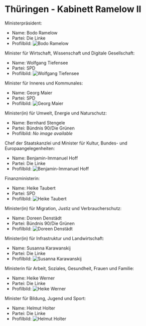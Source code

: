 # Thüringen - Kabinett Ramelow II

Ministerpräsident:
* Name: Bodo Ramelow
* Partei: Die Linke
* Profilbild: ![Bodo Ramelow](https://upload.wikimedia.org/wikipedia/commons/thumb/f/ff/2019-10-27_Wahlabend_Th%C3%BCringen_by_Sandro_Halank%E2%80%9357.jpg/400px-2019-10-27_Wahlabend_Th%C3%BCringen_by_Sandro_Halank%E2%80%9357.jpg)

Minister für Wirtschaft, Wissenschaft und Digitale Gesellschaft:
* Name: Wolfgang Tiefensee
* Partei: SPD
* Profilbild: ![Wolfgang Tiefensee](https://upload.wikimedia.org/wikipedia/commons/thumb/6/6c/2019-10-27_Wahlabend_Th%C3%BCringen_by_Sandro_Halank%E2%80%9364.jpg/400px-2019-10-27_Wahlabend_Th%C3%BCringen_by_Sandro_Halank%E2%80%9364.jpg)

Minister für Inneres und Kommunales:
* Name: Georg Maier
* Partei: SPD
* Profilbild: ![Georg Maier](https://upload.wikimedia.org/wikipedia/commons/thumb/6/66/2020-03-04_Th%C3%BCringer_Landtag%2C_erneute_Wahl_des_Ministerpr%C3%A4sidenten_1DX_2752_by_Stepro.jpg/400px-2020-03-04_Th%C3%BCringer_Landtag%2C_erneute_Wahl_des_Ministerpr%C3%A4sidenten_1DX_2752_by_Stepro.jpg)

Minister(in) für Umwelt, Energie und Naturschutz:
* Name: Bernhard Stengele
* Partei: Bündnis 90/Die Grünen
* Profilbild: *No image available*

Chef der Staatskanzlei und Minister für Kultur, Bundes- und Europaangelegenheiten:
* Name: Benjamin-Immanuel Hoff
* Partei: Die Linke
* Profilbild: ![Benjamin-Immanuel Hoff](https://upload.wikimedia.org/wikipedia/commons/thumb/7/7e/2017-08-30_Benjamin-Immanuel_Hoff_by_Olaf_Kosinsky-1.jpg/400px-2017-08-30_Benjamin-Immanuel_Hoff_by_Olaf_Kosinsky-1.jpg)

Finanzministerin:
* Name: Heike Taubert
* Partei: SPD
* Profilbild: ![Heike Taubert](https://upload.wikimedia.org/wikipedia/commons/thumb/9/90/Landtagsprojekt_Th%C3%BCringen_2016_Heike_Taubert_IMG_9920_LR10_by_Stepro.jpg/400px-Landtagsprojekt_Th%C3%BCringen_2016_Heike_Taubert_IMG_9920_LR10_by_Stepro.jpg)

Minister(in) für Migration, Justiz und Verbraucherschutz:
* Name: Doreen Denstädt
* Partei: Bündnis 90/Die Grünen
* Profilbild: ![Doreen Denstädt](https://upload.wikimedia.org/wikipedia/commons/thumb/6/6c/2023-02-19_BMW_IBU_World_Championships_Biathlon_Oberhof_2023_%E2%80%93_Men_15_km_Mass_Start_by_Sandro_Halank%E2%80%93039.jpg/400px-2023-02-19_BMW_IBU_World_Championships_Biathlon_Oberhof_2023_%E2%80%93_Men_15_km_Mass_Start_by_Sandro_Halank%E2%80%93039.jpg)

Minister(in) für Infrastruktur und Landwirtschaft:
* Name: Susanna Karawanskij
* Partei: Die Linke
* Profilbild: ![Susanna Karawanskij](https://upload.wikimedia.org/wikipedia/commons/thumb/7/7b/MK19961_Susanna_Karawanskij.jpg/400px-MK19961_Susanna_Karawanskij.jpg)

Ministerin für Arbeit, Soziales, Gesundheit, Frauen und Familie:
* Name: Heike Werner
* Partei: Die Linke
* Profilbild: ![Heike Werner](https://upload.wikimedia.org/wikipedia/commons/thumb/e/eb/2017-08-30_Heike_Werner_by_Olaf_Kosinsky-1.jpg/400px-2017-08-30_Heike_Werner_by_Olaf_Kosinsky-1.jpg)

Minister für Bildung, Jugend und Sport:
* Name: Helmut Holter
* Partei: Die Linke
* Profilbild: ![Helmut Holter](https://upload.wikimedia.org/wikipedia/commons/thumb/d/d7/2017-05-18_-_Helmut_Holter_-_1573.jpg/400px-2017-05-18_-_Helmut_Holter_-_1573.jpg)
